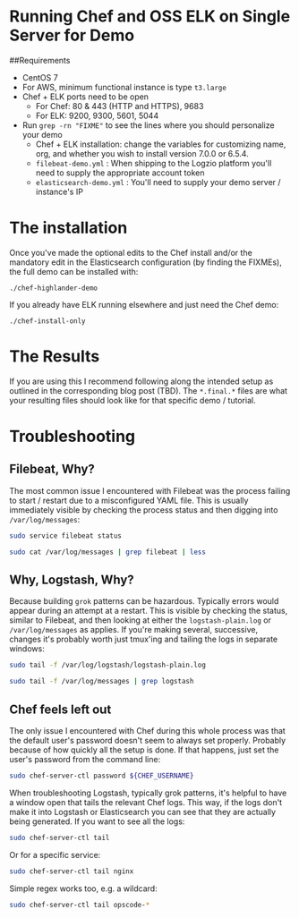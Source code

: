 # Running Chef and OSS ELK on Single Server for Demo

##Requirements

- CentOS 7
- For AWS, minimum functional instance is type `t3.large`
- Chef + ELK ports need to be open
  - For Chef: 80 & 443 (HTTP and HTTPS), 9683
  - For ELK: 9200, 9300, 5601, 5044
- Run `grep -rn "FIXME"` to see the lines where you should personalize your demo
  - Chef + ELK installation: change the variables for customizing name, org, and whether you wish to install version 7.0.0 or 6.5.4.
  - `filebeat-demo.yml` : When shipping to the Logzio platform you'll need to supply the appropriate account token
  - `elasticsearch-demo.yml` : You'll need to supply your demo server / instance's IP

# The installation

Once you've made the optional edits to the Chef install and/or the
mandatory edit in the Elasticsearch configuration (by finding the
FIXMEs), the full demo can be installed with:

```
./chef-highlander-demo
```

If you already have ELK running elsewhere and just need the Chef
demo:

```
./chef-install-only
```

# The Results

If you are using this I recommend following along the intended
setup as outlined in the corresponding blog post (TBD). The
`*.final.*` files are what your resulting files should look like
for that specific demo / tutorial.

# Troubleshooting

## Filebeat, Why?

The most common issue I encountered with Filebeat was the process
failing to start / restart due to a misconfigured YAML file. This
is usually immediately visible by checking the process status and
then digging into `/var/log/messages`:

```bash
sudo service filebeat status

sudo cat /var/log/messages | grep filebeat | less
```

## Why, Logstash, Why?

Because building `grok` patterns can be hazardous. Typically
errors would appear during an attempt at a restart. This is
visible by checking the status, similar to Filebeat, and then
looking at either the `logstash-plain.log` or `/var/log/messages`
as applies. If you're making several, successive, changes it's 
probably worth just tmux'ing and tailing the logs in separate
windows:

```bash
sudo tail -f /var/log/logstash/logstash-plain.log

sudo tail -f /var/log/messages | grep logstash
```

## Chef feels left out

The only issue I encountered with Chef during this whole process
was that the default user's password doesn't seem to always set
properly. Probably because of how quickly all the setup is done.
If that happens, just set the user's password from the command
line:

```bash
sudo chef-server-ctl password ${CHEF_USERNAME}
```

When troubleshooting Logstash, typically grok patterns, it's
helpful to have a window open that tails the relevant Chef logs.
This way, if the logs don't make it into Logstash or Elasticsearch
you can see that they are actually being generated. If you want to
see all the logs:

```bash
sudo chef-server-ctl tail
```

Or for a specific service:

```bash
sudo chef-server-ctl tail nginx
```

Simple regex works too, e.g. a wildcard:

```bash
sudo chef-server-ctl tail opscode-*
```
